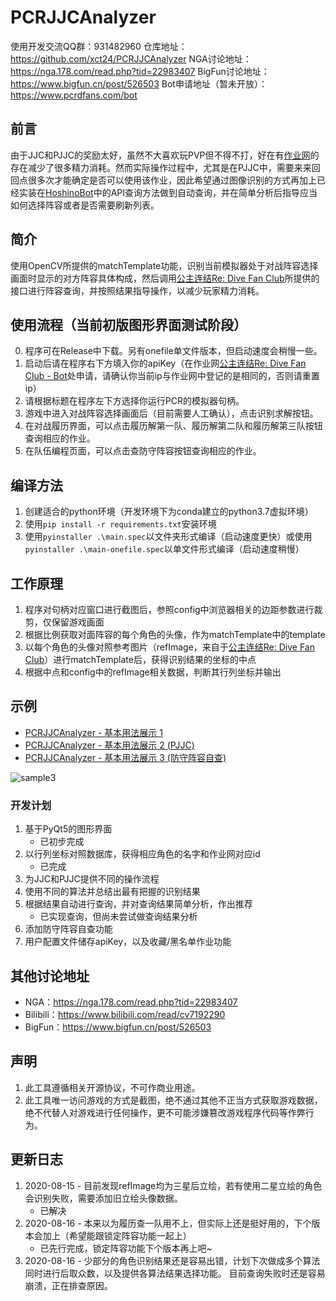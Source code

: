 # PCRJJCAnalyzer
使用开发交流QQ群：931482960
仓库地址：https://github.com/xct24/PCRJJCAnalyzer
NGA讨论地址：https://nga.178.com/read.php?tid=22983407
BigFun讨论地址：https://www.bigfun.cn/post/526503
Bot申请地址（暂未开放）：https://www.pcrdfans.com/bot

## 前言

由于JJC和PJJC的奖励太好，虽然不大喜欢玩PVP但不得不打，好在有[作业网](https://www.pcrdfans.com/battle)的存在减少了很多精力消耗。然而实际操作过程中，尤其是在PJJC中，需要来来回回点很多次才能确定是否可以使用该作业，因此希望通过图像识别的方式再加上已经实装在[HoshinoBot](https://github.com/Ice-Cirno/HoshinoBot)中的API查询方法做到自动查询，并在简单分析后指导应当如何选择阵容或者是否需要刷新列表。

## 简介

使用OpenCV所提供的matchTemplate功能，识别当前模拟器处于对战阵容选择画面时显示的对方阵容具体构成，然后调用[公主连结Re: Dive Fan Club](https://www.pcrdfans.com/battle)所提供的接口进行阵容查询，并按照结果指导操作，以减少玩家精力消耗。



## 使用流程（当前初版图形界面测试阶段）
0. 程序可在Release中下载。另有onefile单文件版本，但启动速度会稍慢一些。
1. 启动后请在程序右下方填入你的apiKey（在作业网[公主连结Re: Dive Fan Club - Bot](https://www.pcrdfans.com/bot)处申请，请确认你当前ip与作业网中登记的是相同的，否则请重置ip）
2. 请根据标题在程序左下方选择你运行PCR的模拟器句柄。
3. 游戏中进入对战阵容选择画面后（目前需要人工确认），点击识别求解按钮。
4. 在对战履历界面，可以点击履历解第一队、履历解第二队和履历解第三队按钮查询相应的作业。
5. 在队伍编程页面，可以点击查防守阵容按钮查询相应的作业。


## 编译方法
1. 创建适合的python环境（开发环境下为conda建立的python3.7虚拟环境）
2. 使用`pip install -r requirements.txt`安装环境
3. 使用`pyinstaller .\main.spec`以文件夹形式编译（启动速度更快）或使用`pyinstaller .\main-onefile.spec`以单文件形式编译（启动速度稍慢）

## 工作原理
1. 程序对句柄对应窗口进行截图后，参照config中浏览器相关的边距参数进行裁剪，仅保留游戏画面
2. 根据比例获取对面阵容的每个角色的头像，作为matchTemplate中的template
3. 以每个角色的头像对照参考图片（refImage，来自于[公主连结Re: Dive Fan Club](https://www.pcrdfans.com/battle)）进行matchTemplate后，获得识别结果的坐标的中点
4. 根据中点和config中的refImage相关数据，判断其行列坐标并输出

## 示例
- [PCRJJCAnalyzer - 基本用法展示 1](https://www.bilibili.com/video/bv1kk4y1175r)
- [PCRJJCAnalyzer - 基本用法展示 2 (PJJC)](https://www.bilibili.com/video/bv1K5411h783)
- [PCRJJCAnalyzer - 基本用法展示 3 (防守阵容自查)](https://www.bilibili.com/video/bv1FK411M7Wn)

![sample3](https://github.com/xct24/PCRJJCAnalyzer/blob/master/doc/img/sample3.png?raw=true)

### 开发计划
1. 基于PyQt5的图形界面 
    - 已初步完成
2. 以行列坐标对照数据库，获得相应角色的名字和作业网对应id
    - 已完成
3. 为JJC和PJJC提供不同的操作流程
4. 使用不同的算法并总结出最有把握的识别结果
5. 根据结果自动进行查询，并对查询结果简单分析，作出推荐
    - 已实现查询，但尚未尝试做查询结果分析
6. 添加防守阵容自查功能
7. 用户配置文件储存apiKey，以及收藏/黑名单作业功能


## 其他讨论地址
- NGA：https://nga.178.com/read.php?tid=22983407
- Bilibili：https://www.bilibili.com/read/cv7192290
- BigFun：https://www.bigfun.cn/post/526503

## 声明
1. 此工具遵循相关开源协议，不可作商业用途。
2. 此工具唯一访问游戏的方式是截图，绝不通过其他不正当方式获取游戏数据，绝不代替人对游戏进行任何操作，更不可能涉嫌篡改游戏程序代码等作弊行为。

## 更新日志
1. 2020-08-15 - 目前发现refImage均为三星后立绘，若有使用二星立绘的角色会识别失败，需要添加旧立绘头像数据。
    - 已解决
2. 2020-08-16 - 本来以为履历查一队用不上，但实际上还是挺好用的，下个版本会加上（希望能跟锁定阵容功能一起上）
    - 已先行完成，锁定阵容功能下个版本再上吧~
3. 2020-08-16 - 少部分的角色识别结果还是容易出错，计划下次做成多个算法同时进行后取众数，以及提供各算法结果选择功能。 目前查询失败时还是容易崩溃，正在排查原因。


